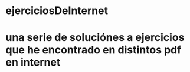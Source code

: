 # ejerciciosDeInternet
# una serie de soluciónes a ejercicios que he encontrado en distintos pdf en internet
